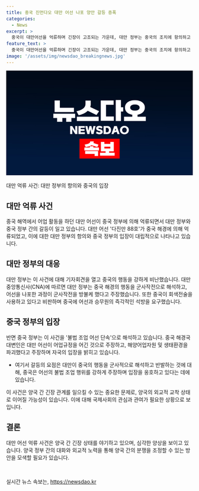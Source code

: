 ```yaml
---
title: 중국 진먼다오 대만 어선 나포 양안 갈등 증폭
categories:
  - News
excerpt: >
  중국이 대만어선을 억류하며 긴장이 고조되는 가운데, 대만 정부는 중국의 조치에 항의하고 억류된 어선과 선원의 즉각 석방을 촉구했다. 중국은 억류한 어선이 불법 조업을 한 것이라 주장하며 대응했다. 이 사건은 중국의 대만에 대한 압력이 고조되고 있는 가운데 발생해, 외신들은 이를 중국의 회색지대 전략의 일환이라고 분석하고 있다. 이에 따라 대만과 중국 간의 갈등이 고조되는 상황이라는 평가가 이뤄지고 있다.
feature_text: >
  중국이 대만어선을 억류하며 긴장이 고조되는 가운데, 대만 정부는 중국의 조치에 항의하고 억류된 어선과 선원의 즉각 석방을 촉구했다. 중국은 억류한 어선이 불법 조업을 한 것이라 주장하며 대응했다. 이 사건은 중국의 대만에 대한 압력이 고조되고 있는 가운데 발생해, 외신들은 이를 중국의 회색지대 전략의 일환이라고 분석하고 있다. 이에 따라 대만과 중국 간의 갈등이 고조되는 상황이라는 평가가 이뤄지고 있다.
image: '/assets/img/newsdao_breakingnews.jpg'
---
```


<p><img src="/assets/img/newsdao_breakingnews.jpg" alt="ranknews 속보" /></p>

<p>대만 억류 사건: 대만 정부의 항의와 중국의 입장</p>

<h2 data-ke-size="size26">대만 억류 사건</h2>

<p data-ke-size="size16">중국 해역에서 어업 활동을 하던 대만 어선이 중국 정부에 의해 억류되면서 대만 정부와 중국 정부 간의 갈등이 일고 있습니다. 대만 어선 '다진만 88호'가 중국 해경에 의해 억류되었고, 이에 대한 대만 정부의 항의와 중국 정부의 입장이 대립적으로 나타나고 있습니다.</p>

<h2 data-ke-size="size26">대만 정부의 대응</h2>

<p data-ke-size="size16">대만 정부는 이 사건에 대해 기자회견을 열고 중국의 행동을 강하게 비난했습니다. 대만 중앙통신사(CNA)에 따르면 대만 정부는 중국 해경의 행동을 군사작전으로 해석하고, 어선을 나포한 과정이 군사작전을 방불케 했다고 주장했습니다. 또한 중국이 회색전술을 사용하고 있다고 비판하며 중국에 어선과 승무원의 즉각적인 석방을 요구했습니다.</p>

<h2 data-ke-size="size26">중국 정부의 입장</h2>

<p data-ke-size="size16">반면 중국 정부는 이 사건을 '불법 조업 어선 단속'으로 해석하고 있습니다. 중국 해경국 대변인은 대만 어선이 어업규정을 어긴 것으로 주장하고, 해양어업자원 및 생태환경을 파괴했다고 주장하며 자국의 입장을 밝히고 있습니다.</p>

<ul>
<li>여기서 갈등의 요점은 대만이 중국의 행동을 군사적으로 해석하고 반발하는 것에 대해, 중국은 어선의 불법 조업 행위를 강하게 주장하며 입장을 옹호하고 있다는 데에 있습니다.</li>
</ul>

<p data-ke-size="size16">이 사건은 양국 간 긴장 관계를 일으킬 수 있는 중요한 문제로, 양국의 외교적 교착 상태로 이어질 가능성이 있습니다. 이에 대해 국제사회의 관심과 관여가 필요한 상황으로 보입니다.</p>

<h2 data-ke-size="size26">결론</h2>

<p data-ke-size="size16">대만 어선 억류 사건은 양국 간 긴장 상태를 야기하고 있으며, 심각한 양상을 보이고 있습니다. 양국 정부 간의 대화와 외교적 노력을 통해 양국 간의 분쟁을 조정할 수 있는 방안을 모색할 필요가 있습니다.</p>

<p data-ke-size="size16">&nbsp;</p>
실시간 뉴스 속보는, <a href="https://newsdao.kr" rel="dofollow">https://newsdao.kr</a>



